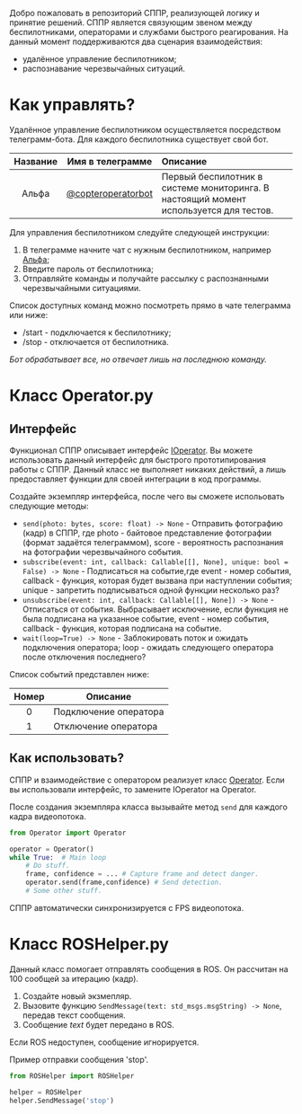 Добро пожаловать в репозиторий СППР, реализующей логику и принятие решений. СППР является связующим звеном между беспилотниками, операторами и службами быстрого реагирования. На данный момент поддерживаются два сценария взаимодействия: 
- удалённое управление беспилотником;
- распознавание черезвычайных ситуаций. 

# Как управлять?
Удалённое управление беспилотником осуществляется посредством телеграмм-бота. Для каждого беспилотника существует свой бот.

|Название|Имя в телеграмме|Описание|
|:------:|:--------------:|:-------|
|Альфа|[@copteroperatorbot]( https://t.me/copteroperatorbot)|Первый беспилотник в системе мониторинга. В настоящий момент используется для тестов.|

Для управления беспилотником следуйте следующей инструкции:
1. В телеграмме начните чат с нужным беспилотником, например [Альфа]( https://t.me/copteroperatorbot);
2. Введите пароль от беспилотника;
2. Отправляйте команды и получайте рассылку с распознанными черезвычайными ситуациями. 
 
Список доступных команд можно посмотреть прямо в чате телеграмма или ниже:
- /start - подключается к беспилотнику;
- /stop - отключается от беспилотника.

*Бот обрабатывает все, но отвечает лишь на последнюю команду.*

# Класс Operator.py
## Интерфейс
Функционал СППР описывает интерфейс [IOperator](IOperator.py). Вы можете использовать данный интерфейс для быстрого прототипирования работы с СППР. Данный класс не выполняет никаких действий, а лишь предоставляет функции для своей интеграции в код программы.

Создайте экземпляр интерфейса, после чего вы сможете испольовать следующие методы:

- `send(photo: bytes, score: float) -> None` - Отправить фотографию (кадр) в СППР, где photo - байтовое представление фотографии (формат задаётся телеграммом), score - вероятность распознания на фотографии черезвычайного события.
- `subscribe(event: int, callback: Callable[[], None], unique: bool = False) -> None` - Подписаться на событие,где event - номер события, callback - функция, которая будет вызвана при наступлении события; unique - запретить подписываться одной функции несколько раз?
- `unsubscribe(event: int, callback: Callable[[], None]) -> None` - Отписаться от события. Выбрасывает исключение, если функция не была подписана на указанное событие, event - номер события, callback - функция, которая подписана на событие.
- `wait(loop=True) -> None` - Заблокировать поток и ожидать подключения оператора; loop - ожидать следующего оператора после отключения последнего?

Список событий представлен ниже:

|Номер|Описание|
|:---:|--------|
|0|Подключение оператора|
|1|Отключение оператора|

## Как использовать?
СППР и взаимодействие с оператором реализует класс [Operator](Operator.py). Если вы использовали интерфейс, то замените IOperator на Operator. 

После создания экземпляра класса вызывайте метод `send` для каждого кадра видеопотока.
```python
from Operator import Operator

operator = Operator()
while True:  # Main loop
    # Do stuff.
    frame, confidence = ... # Capture frame and detect danger.
    operator.send(frame,confidence) # Send detection.
    # Some other stuff.
```

СППР автоматически синхронизируется с FPS видеопотока.

# Класс ROSHelper.py
Данный класс помогает отправлять сообщения в ROS. Он рассчитан на 100 сообщей за итерацию (кадр).
1. Создайте новый экзмепляр.
2. Вызовите функцию `SendMessage(text: std_msgs.msgString) -> None`, передав текст сообщения. 
3. Сообщение *text* будет передано в ROS.

Если ROS недоступен, сообщение игнорируется.

Пример отправки сообщения 'stop'.
```python
from ROSHelper import ROSHelper

helper = ROSHelper
helper.SendMessage('stop')
```
